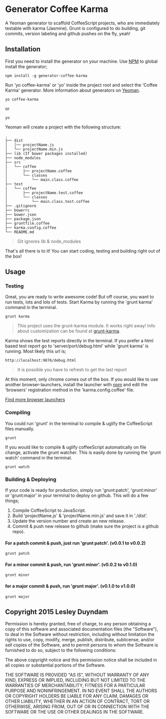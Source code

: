 # Generator Coffee Karma
A Yeoman generator to scaffold CoffeeScript projects, who are immediately testable with karma (Jasmine).
Grunt is configured to do building, git commits, version labeling and github pushes on the fly, yeah!

## Installation
First you need to install the generator on your machine. Use [NPM](http://www.npmjs.com) to global install the generator;

```
npm install -g generator-coffee-karma
```

Run 'yo coffee-karma' or 'yo' inside the project root and select the 'Coffee Karma' generator. More information about generators on [Yeoman](http://yeoman.io/learning/index.html).


```
yo coffee-karma
```

or

```
yo
```

Yeoman will create a project with the following structure:

    .
    ├── dist
    │   │── projectName.js
    │   └── projectName.min.js
    ├── lib (If bower packages installed)
    ├── node_modules
    ├── src
    |   └── coffee
    │       ├── projectName.coffee
    │       └── classes
    │           └── main.class.coffee
    ├── test
    |   └── coffee    
    │       ├── projectName.test.coffee
    │       └── classes
    │           └── main.class.test.coffee
    ├── .gitignore
    ├── bowerrc
    ├── bower.json
    ├── package.json
    ├── gruntfile.coffee
    ├── karma.config.coffee
    └── README.md
    
> Git ignores lib & node_modules

That's all there is to it! You can start coding, testing and building right out of the box!


## Usage

### Testing
Great, you are ready to write awesome code! But off course, you want to run tests, lots and lots of tests. Start Karma by running the 'grunt karma' command in the terminal.

```
grunt karma
```

> This project uses the grunt-karma module. It works right away! Info about customization can be found at [grunt-karma](https://github.com/karma-runner/grunt-karma).

Karma shows the test reports directly in the terminal. If you prefer a html based test report go to 'server/port/debug.html' while 'grunt karma' is running. Most likely this url is;

```
http://localhost:9876/debug.html
```

> It is possible you have to refresh to get the last report

At this moment, only chrome comes out of the box. If you would like to use another browser-launchers, install the launcher with [npm](http://www.npmjs.com) and edit the 'browsers' registration method in the 'karma.config.coffee' file.

[Find more browser launchers](https://npmjs.org/browse/keyword/karma-launcher)

### Compiling
You could run 'grunt' in the terminal to compile & uglify the CoffeeScript files manually.

```
grunt
```

If you would like to compile & uglify coffeeScript automatically on file change, activate the grunt watcher. This is easily done by running the 'grunt watch' command in the terminal.

```
grunt watch
```

### Building & Deploying
If your code is ready for production, simply run 'grunt:patch', 'grunt:minor' or 'grunt:major' in your terminal to deploy on github. This will do a few things;

 1. Compile CoffeeScript to JavaScript.
 2. Build 'projectName.js' & 'projectName.min.js' and save it in './dist'.
 3. Update the version number and create an new release.
 4. Commit & push new release to github (make sure the project is a github repo).

#### For a patch commit & push, just run 'grunt patch'. (v0.0.1 to v0.0.2)

```
grunt patch
```

#### For a minor commit & push, run 'grunt minor'. (v0.0.2 to v0.1.0)

```
grunt minor
```

#### for a major commit & push, run 'grunt major'. (v0.1.0 to v1.0.0)

```
grunt major
```

## Copyright 2015 Lesley Duyndam

Permission is hereby granted, free of charge, to any person obtaining
a copy of this software and associated documentation files (the
"Software"), to deal in the Software without restriction, including
without limitation the rights to use, copy, modify, merge, publish,
distribute, sublicense, and/or sell copies of the Software, and to
permit persons to whom the Software is furnished to do so, subject to
the following conditions:

The above copyright notice and this permission notice shall be
included in all copies or substantial portions of the Software.

THE SOFTWARE IS PROVIDED "AS IS", WITHOUT WARRANTY OF ANY KIND,
EXPRESS OR IMPLIED, INCLUDING BUT NOT LIMITED TO THE WARRANTIES OF
MERCHANTABILITY, FITNESS FOR A PARTICULAR PURPOSE AND
NONINFRINGEMENT. IN NO EVENT SHALL THE AUTHORS OR COPYRIGHT HOLDERS BE
LIABLE FOR ANY CLAIM, DAMAGES OR OTHER LIABILITY, WHETHER IN AN ACTION
OF CONTRACT, TORT OR OTHERWISE, ARISING FROM, OUT OF OR IN CONNECTION
WITH THE SOFTWARE OR THE USE OR OTHER DEALINGS IN THE SOFTWARE.
